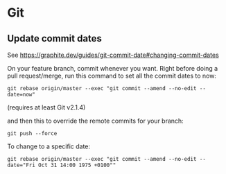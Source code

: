 # Git

## Update commit dates

See <https://graphite.dev/guides/git-commit-date#changing-commit-dates>

On your feature branch, commit whenever you want. Right before doing a pull request/merge, run this command to set all the commit dates to now:

`git rebase origin/master --exec "git commit --amend --no-edit --date=now"`

(requires at least Git v2.1.4)

and then this to override the remote commits for your branch:

`git push --force`

To change to a specific date:

`git rebase origin/master --exec "git commit --amend --no-edit --date="Fri Oct 31 14:00 1975 +0100""`
